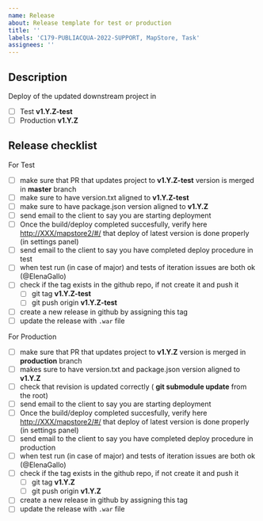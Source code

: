 ```yaml
---
name: Release
about: Release template for test or production
title: ''
labels: 'C179-PUBLIACQUA-2022-SUPPORT, MapStore, Task'
assignees: ''
---
```


## Description
<!-- Add here a few sentences describing the release -->
Deploy of the updated downstream project in

- [ ] Test **v1.Y.Z-test**
- [ ] Production **v1.Y.Z**

## Release checklist

For Test

- [ ] make sure that PR that updates project to **v1.Y.Z-test** version is merged in **master** branch
- [ ] make sure to have version.txt aligned to **v1.Y.Z-test**
- [ ] make sure to have package.json version aligned to **v1.Y.Z**
- [ ] send email to the client to say you are starting deployment
- [ ] Once the build/deploy completed succesfully, verify here <http://XXX/mapstore2/#/> that deploy of latest version is done properly (in settings panel)
- [ ] send email to the client to say you have completed deploy procedure in test
- [ ] when test run (in case of major) and tests of iteration issues are both ok (@ElenaGallo)
- [ ] check if the tag exists in the github repo, if not create it and push it
  - [ ] git tag **v1.Y.Z-test**
  - [ ] git push origin **v1.Y.Z-test**
- [ ] create a new release in github by assigning this tag
- [ ] update the release with `.war` file

For Production

- [ ] make sure that PR that updates project to **v1.Y.Z** version is merged in **production** branch
- [ ] makes sure to have version.txt and package.json version aligned to **v1.Y.Z**
- [ ] check that revision is updated correctly ( **git submodule update** from the root)
- [ ] send email to the client to say you are starting deployment
- [ ] Once the build/deploy completed succesfully, verify here <http://XXX/mapstore2/#/> that deploy of latest version is done properly (in settings panel)
- [ ] send email to the client to say you have completed deploy procedure in production
- [ ] when test run (in case of major) and tests of iteration issues are both ok (@ElenaGallo)
- [ ] check if the tag exists in the github repo, if not create it and push it
  - [ ] git tag **v1.Y.Z**
  - [ ] git push origin **v1.Y.Z**
- [ ] create a new release in github by assigning this tag
- [ ] update the release with `.war` file
